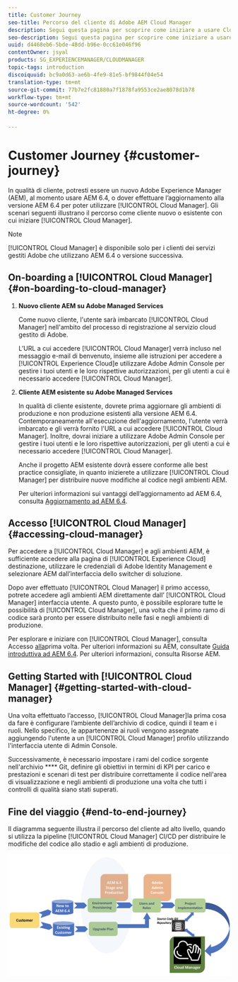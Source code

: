 ```yaml
---
title: Customer Journey
seo-title: Percorso del cliente di Adobe AEM Cloud Manager
description: Segui questa pagina per scoprire come iniziare a usare Cloud Manager in qualità di cliente.
seo-description: Segui questa pagina per scoprire come iniziare a usare Adobe AEM Cloud Manager in qualità di cliente.
uuid: d4468eb6-5bde-48dd-b96e-0cc61e046f96
contentOwner: jsyal
products: SG_EXPERIENCEMANAGER/CLOUDMANAGER
topic-tags: introduction
discoiquuid: bc9a0d63-ae6b-4fe9-81e5-bf9844f04e54
translation-type: tm+mt
source-git-commit: 77b7e2fc81880a7f1878fa9553ce2ae8078d1b78
workflow-type: tm+mt
source-wordcount: '542'
ht-degree: 0%

---
```



# Customer Journey {#customer-journey}

In qualità di cliente, potresti essere un nuovo Adobe Experience Manager (AEM), al momento usare AEM 6.4, o dover effettuare l’aggiornamento alla versione AEM 6.4 per poter utilizzare [!UICONTROL Cloud Manager]. Gli scenari seguenti illustrano il percorso come cliente nuovo o esistente con cui iniziare [!UICONTROL Cloud Manager].

>[!NOTE]
>
>[!UICONTROL Cloud Manager] è disponibile solo per i clienti dei servizi gestiti Adobe che utilizzano AEM 6.4 o versione successiva.

## On-boarding a [!UICONTROL Cloud Manager]{#on-boarding-to-cloud-manager}

1. **Nuovo cliente AEM su Adobe Managed Services**

   Come nuovo cliente, l&#39;utente sarà imbarcato [!UICONTROL Cloud Manager] nell&#39;ambito del processo di registrazione al servizio cloud gestito di Adobe.

   L’URL a cui accedere [!UICONTROL Cloud Manager] verrà incluso nel messaggio e-mail di benvenuto, insieme alle istruzioni per accedere a [!UICONTROL Experience Cloud]e utilizzare Adobe Admin Console per gestire i tuoi utenti e le loro rispettive autorizzazioni, per gli utenti a cui è necessario accedere [!UICONTROL Cloud Manager].

1. **Cliente AEM esistente su Adobe Managed Services**

   In qualità di cliente esistente, dovrete prima aggiornare gli ambienti di produzione e non produzione esistenti alla versione AEM 6.4. Contemporaneamente all&#39;esecuzione dell&#39;aggiornamento, l&#39;utente verrà imbarcato e gli verrà fornito l&#39;URL a cui accedere [!UICONTROL Cloud Manager]. Inoltre, dovrai iniziare a utilizzare Adobe Admin Console per gestire i tuoi utenti e le loro rispettive autorizzazioni, per gli utenti a cui è necessario accedere [!UICONTROL Cloud Manager].

   Anche il progetto AEM esistente dovrà essere conforme alle best practice consigliate, in quanto inizierete a utilizzare [!UICONTROL Cloud Manager] per distribuire nuove modifiche al codice negli ambienti AEM.

   Per ulteriori informazioni sui vantaggi dell’aggiornamento ad AEM 6.4, consulta [Aggiornamento ad AEM 6.4](https://helpx.adobe.com/experience-manager/6-4/sites/deploying/using/upgrade.html).

## Accesso [!UICONTROL Cloud Manager] {#accessing-cloud-manager}

Per accedere a [!UICONTROL Cloud Manager] e agli ambienti AEM, è sufficiente accedere alla pagina di [!UICONTROL Experience Cloud] destinazione, utilizzare le credenziali di Adobe Identity Management e selezionare AEM dall’interfaccia dello switcher di soluzione.

Dopo aver effettuato [!UICONTROL Cloud Manager] il primo accesso, potrete accedere agli ambienti AEM direttamente dall’ [!UICONTROL Cloud Manager] interfaccia utente. A questo punto, è possibile esplorare tutte le possibilità di [!UICONTROL Cloud Manager], una volta che il primo ramo di codice sarà pronto per essere distribuito nelle fasi e negli ambienti di produzione.

Per esplorare e iniziare con [!UICONTROL Cloud Manager], consulta Accesso [alla](first-time-login.md)prima volta. Per ulteriori informazioni su AEM, consultate [Guida introduttiva ad AEM 6.4](https://helpx.adobe.com/experience-manager/6-4/sites/deploying/using/deploy.html). Per ulteriori informazioni, consulta Risorse [](https://www.adobe.com/marketing-cloud/experience-manager/resources.html?promoid=759X6WV8&amp;mv=other) AEM.

## Getting Started with [!UICONTROL Cloud Manager] {#getting-started-with-cloud-manager}

Una volta effettuato l’accesso, [!UICONTROL Cloud Manager]la prima cosa da fare è configurare l’ambiente dell’archivio di codice, quindi il team e i ruoli. Nello specifico, le appartenenze ai ruoli vengono assegnate aggiungendo l&#39;utente a un [!UICONTROL Cloud Manager] profilo utilizzando l&#39;interfaccia utente di Admin Console.

Successivamente, è necessario impostare i rami del codice sorgente nell&#39;archivio **** Git, definire gli obiettivi in termini di KPI per carico e prestazioni e scenari di test per distribuire correttamente il codice nell&#39;area di visualizzazione e negli ambienti di produzione una volta che tutti i controlli di qualità siano stati superati.

## Fine del viaggio {#end-to-end-journey}

Il diagramma seguente illustra il percorso del cliente ad alto livello, quando si utilizza la pipeline [!UICONTROL Cloud Manager] CI/CD per distribuire le modifiche del codice allo stadio e agli ambienti di produzione.

![](assets/screen_shot_2018-05-15at124004pm.png)

